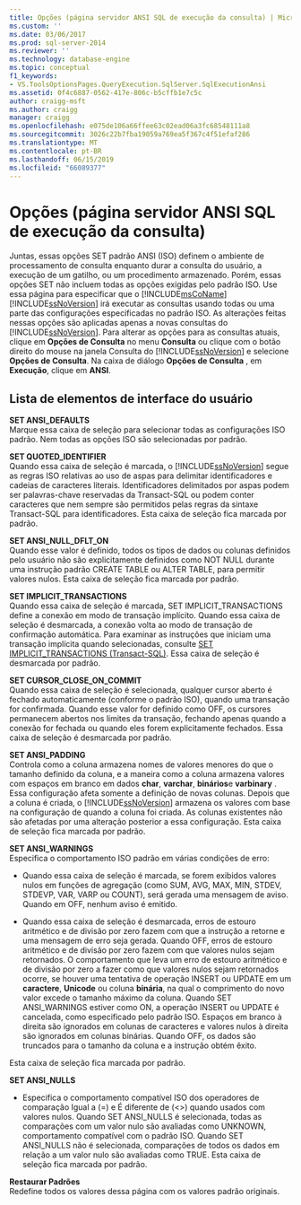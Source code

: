 ```yaml
---
title: Opções (página servidor ANSI SQL de execução da consulta) | Microsoft Docs
ms.custom: ''
ms.date: 03/06/2017
ms.prod: sql-server-2014
ms.reviewer: ''
ms.technology: database-engine
ms.topic: conceptual
f1_keywords:
- VS.ToolsOptionsPages.QueryExecution.SqlServer.SqlExecutionAnsi
ms.assetid: 0f4c6887-0562-417e-806c-b5cffb1e7c5c
author: craigg-msft
ms.author: craigg
manager: craigg
ms.openlocfilehash: e075de106a66ffee63c02ead06a3fc68548111a8
ms.sourcegitcommit: 3026c22b7fba19059a769ea5f367c4f51efaf286
ms.translationtype: MT
ms.contentlocale: pt-BR
ms.lasthandoff: 06/15/2019
ms.locfileid: "66089377"
---
```

# <a name="options-query-execution-sql-server-ansi-page"></a>Opções (página servidor ANSI SQL de execução da consulta)
  Juntas, essas opções SET padrão ANSI (ISO) definem o ambiente de processamento de consulta enquanto durar a consulta do usuário, a execução de um gatilho, ou um procedimento armazenado. Porém, essas opções SET não incluem todas as opções exigidas pelo padrão ISO. Use essa página para especificar que o [!INCLUDE[msCoName](../includes/msconame-md.md)] [!INCLUDE[ssNoVersion](../includes/ssnoversion-md.md)] irá executar as consultas usando todas ou uma parte das configurações especificadas no padrão ISO. As alterações feitas nessas opções são aplicadas apenas a novas consultas do [!INCLUDE[ssNoVersion](../includes/ssnoversion-md.md)]. Para alterar as opções para as consultas atuais, clique em **Opções de Consulta** no menu **Consulta** ou clique com o botão direito do mouse na janela Consulta do [!INCLUDE[ssNoVersion](../includes/ssnoversion-md.md)] e selecione **Opções de Consulta**. Na caixa de diálogo **Opções de Consulta** , em **Execução**, clique em **ANSI**.  
  
## <a name="uielement-list"></a>Lista de elementos de interface do usuário  
 **SET ANSI_DEFAULTS**  
 Marque essa caixa de seleção para selecionar todas as configurações ISO padrão. Nem todas as opções ISO são selecionadas por padrão.  
  
 **SET QUOTED_IDENTIFIER**  
 Quando essa caixa de seleção é marcada, o [!INCLUDE[ssNoVersion](../includes/ssnoversion-md.md)] segue as regras ISO relativas ao uso de aspas para delimitar identificadores e cadeias de caracteres literais. Identificadores delimitados por aspas podem ser palavras-chave reservadas da Transact-SQL ou podem conter caracteres que nem sempre são permitidos pelas regras da sintaxe Transact-SQL para identificadores. Esta caixa de seleção fica marcada por padrão.  
  
 **SET ANSI_NULL_DFLT_ON**  
 Quando esse valor é definido, todos os tipos de dados ou colunas definidos pelo usuário não são explicitamente definidos como NOT NULL durante uma instrução padrão CREATE TABLE ou ALTER TABLE, para permitir valores nulos. Esta caixa de seleção fica marcada por padrão.  
  
 **SET IMPLICIT_TRANSACTIONS**  
 Quando essa caixa de seleção é marcada, SET IMPLICIT_TRANSACTIONS define a conexão em modo de transação implícito. Quando essa caixa de seleção é desmarcada, a conexão volta ao modo de transação de confirmação automática. Para examinar as instruções que iniciam uma transação implícita quando selecionadas, consulte [SET IMPLICIT_TRANSACTIONS &#40;Transact-SQL&#41;](/sql/t-sql/statements/set-implicit-transactions-transact-sql). Essa caixa de seleção é desmarcada por padrão.  
  
 **SET CURSOR_CLOSE_ON_COMMIT**  
 Quando essa caixa de seleção é selecionada, qualquer cursor aberto é fechado automaticamente (conforme o padrão ISO), quando uma transação for confirmada. Quando esse valor for definido como OFF, os cursores permanecem abertos nos limites da transação, fechando apenas quando a conexão for fechada ou quando eles forem explicitamente fechados. Essa caixa de seleção é desmarcada por padrão.  
  
 **SET ANSI_PADDING**  
 Controla como a coluna armazena nomes de valores menores do que o tamanho definido da coluna, e a maneira como a coluna armazena valores com espaços em branco em dados **char**, **varchar**, **binários**e **varbinary** . Essa configuração afeta somente a definição de novas colunas. Depois que a coluna é criada, o [!INCLUDE[ssNoVersion](../includes/ssnoversion-md.md)] armazena os valores com base na configuração de quando a coluna foi criada. As colunas existentes não são afetadas por uma alteração posterior a essa configuração. Esta caixa de seleção fica marcada por padrão.  
  
 **SET ANSI_WARNINGS**  
 Especifica o comportamento ISO padrão em várias condições de erro:  
  
-   Quando essa caixa de seleção é marcada, se forem exibidos valores nulos em funções de agregação (como SUM, AVG, MAX, MIN, STDEV, STDEVP, VAR, VARP ou COUNT), será gerada uma mensagem de aviso. Quando em OFF, nenhum aviso é emitido.  
  
-   Quando essa caixa de seleção é desmarcada, erros de estouro aritmético e de divisão por zero fazem com que a instrução a retorne e uma mensagem de erro seja gerada. Quando OFF, erros de estouro aritmético e de divisão por zero fazem com que valores nulos sejam retornados. O comportamento que leva um erro de estouro aritmético e de divisão por zero a fazer como que valores nulos sejam retornados ocorre, se houver uma tentativa de operação INSERT ou UPDATE em um **caractere**, **Unicode** ou coluna **binária**, na qual o comprimento do novo valor excede o tamanho máximo da coluna. Quando SET ANSI_WARNINGS estiver como ON, a operação INSERT ou UPDATE é cancelada, como especificado pelo padrão ISO. Espaços em branco à direita são ignorados em colunas de caracteres e valores nulos à direita são ignorados em colunas binárias. Quando OFF, os dados são truncados para o tamanho da coluna e a instrução obtém êxito.  
  
 Esta caixa de seleção fica marcada por padrão.  
  
 **SET ANSI_NULLS**  
 -   Especifica o comportamento compatível ISO dos operadores de comparação Igual a (=) e É diferente de (<>) quando usados com valores nulos. Quando SET ANSI_NULLS é selecionada, todas as comparações com um valor nulo são avaliadas como UNKNOWN, comportamento compatível com o padrão ISO. Quando SET ANSI_NULLS não é selecionada, comparações de todos os dados em relação a um valor nulo são avaliadas como TRUE. Esta caixa de seleção fica marcada por padrão.  
  
 **Restaurar Padrões**  
 Redefine todos os valores dessa página com os valores padrão originais.  
  
  
